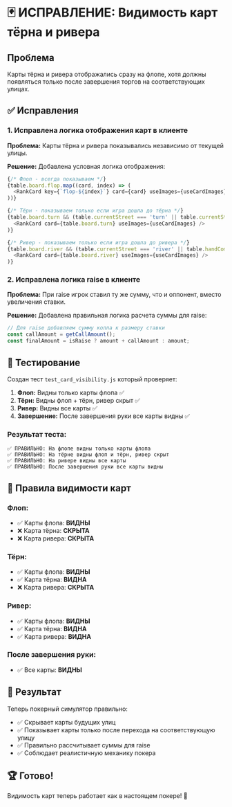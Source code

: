 # 🃏 ИСПРАВЛЕНИЕ: Видимость карт тёрна и ривера

## Проблема
Карты тёрна и ривера отображались сразу на флопе, хотя должны появляться только после завершения торгов на соответствующих улицах.

## ✅ Исправления

### 1. Исправлена логика отображения карт в клиенте

**Проблема:** Карты тёрна и ривера показывались независимо от текущей улицы.

**Решение:** Добавлена условная логика отображения:

```javascript
{/* Флоп - всегда показываем */}
{table.board.flop.map((card, index) => (
  <RankCard key={`flop-${index}`} card={card} useImages={useCardImages} />
))}

{/* Тёрн - показываем только если игра дошла до тёрна */}
{table.board.turn && (table.currentStreet === 'turn' || table.currentStreet === 'river' || table.handComplete) && (
  <RankCard card={table.board.turn} useImages={useCardImages} />
)}

{/* Ривер - показываем только если игра дошла до ривера */}
{table.board.river && (table.currentStreet === 'river' || table.handComplete) && (
  <RankCard card={table.board.river} useImages={useCardImages} />
)}
```

### 2. Исправлена логика raise в клиенте

**Проблема:** При raise игрок ставил ту же сумму, что и оппонент, вместо увеличения ставки.

**Решение:** Добавлена правильная логика расчета суммы для raise:

```javascript
// Для raise добавляем сумму колла к размеру ставки
const callAmount = getCallAmount();
const finalAmount = isRaise ? amount + callAmount : amount;
```

## 🧪 Тестирование

Создан тест `test_card_visibility.js` который проверяет:

1. **Флоп:** Видны только карты флопа ✅
2. **Тёрн:** Видны флоп + тёрн, ривер скрыт ✅
3. **Ривер:** Видны все карты ✅
4. **Завершение:** После завершения руки все карты видны ✅

### Результат теста:
```
✅ ПРАВИЛЬНО: На флопе видны только карты флопа
✅ ПРАВИЛЬНО: На тёрне видны флоп и тёрн, ривер скрыт
✅ ПРАВИЛЬНО: На ривере видны все карты
✅ ПРАВИЛЬНО: После завершения руки все карты видны
```

## 🎯 Правила видимости карт

### Флоп:
- ✅ Карты флопа: **ВИДНЫ**
- ❌ Карта тёрна: **СКРЫТА**
- ❌ Карта ривера: **СКРЫТА**

### Тёрн:
- ✅ Карты флопа: **ВИДНЫ**
- ✅ Карта тёрна: **ВИДНА**
- ❌ Карта ривера: **СКРЫТА**

### Ривер:
- ✅ Карты флопа: **ВИДНЫ**
- ✅ Карта тёрна: **ВИДНА**
- ✅ Карта ривера: **ВИДНА**

### После завершения руки:
- ✅ Все карты: **ВИДНЫ**

## 🚀 Результат

Теперь покерный симулятор правильно:
- ✅ Скрывает карты будущих улиц
- ✅ Показывает карты только после перехода на соответствующую улицу
- ✅ Правильно рассчитывает суммы для raise
- ✅ Соблюдает реалистичную механику покера

## 🏆 Готово!

Видимость карт теперь работает как в настоящем покере! 🎉 